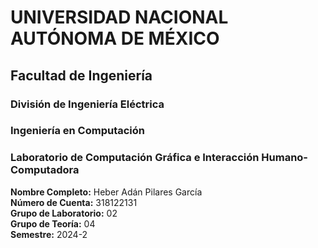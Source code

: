 # UNIVERSIDAD NACIONAL AUTÓNOMA DE MÉXICO

## Facultad de Ingeniería
### División de Ingeniería Eléctrica
### Ingeniería en Computación

### Laboratorio de Computación Gráfica e Interacción Humano-Computadora

**Nombre Completo:** Heber Adán Pilares García  
**Número de Cuenta:** 318122131  
**Grupo de Laboratorio:** 02  
**Grupo de Teoría:** 04  
**Semestre:** 2024-2 
